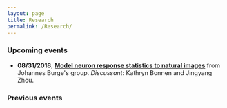 ```yaml
---
layout: page
title: Research
permalink: /Research/
---
```


### Upcoming events

* **08/31/2018**, **[Model neuron response statistics to natural images](http://burgelab.psych.upenn.edu/ewExternalFiles/IyerBurge_bioRxiv_2018.pdf)** from Johannes Burge's group. *Discussant*: Kathryn Bonnen and Jingyang Zhou.



### Previous events
